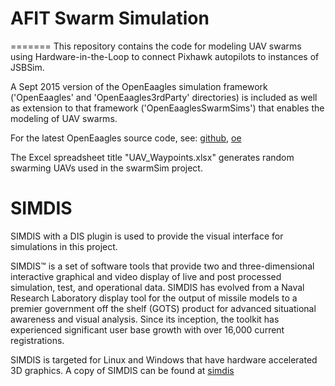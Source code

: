 # AFIT Swarm Simulation
=======
This repository contains the code for modeling UAV swarms using
Hardware-in-the-Loop to connect Pixhawk autopilots to instances
of JSBSim.

A Sept 2015 version of the OpenEaagles simulation framework ('OpenEaagles' and
'OpenEaagles3rdParty' directories) is included as well as extension to that
framework ('OpenEaaglesSwarmSims') that enables the modeling of UAV swarms.

For the latest OpenEaagles source code, see:
[github](https://github.com/doughodson), [oe](http://www.openeaagles.org/)

The Excel spreadsheet title "UAV_Waypoints.xlsx" generates random swarming UAVs
used in the swarmSim project.

SIMDIS
=======

SIMDIS with a DIS plugin is used to provide the visual interface for simulations
in this project.

SIMDIS™ is a set of software tools that provide two and three-dimensional
interactive graphical and video display of live and post processed simulation,
test, and operational data. SIMDIS has evolved from a Naval Research Laboratory
display tool for the output of missile models to a premier government off the
shelf (GOTS) product for advanced situational awareness and visual analysis.
Since its inception, the toolkit has experienced significant user base growth
with over 16,000 current registrations.

SIMDIS is targeted for Linux and Windows that have hardware accelerated 3D graphics.
A copy of SIMDIS can be found at [simdis](https://simdis.nrl.navy.mil/)